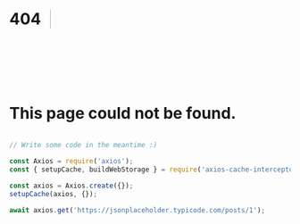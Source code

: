 <style>
  #main.markdown-section {
    height: 100%;
    display: flex;
    flex-direction: column;
    justify-content: center;
    align-items: center;
    font-size: 20px;
  }
  rk-embed {
    width: 100%;
  }
  h1.not-found {
    display: inline-block;
    border-right: 1px solid rgba(0, 0, 0, 0.3);
    padding-right: 1rem;
    margin-right: 1rem;
    margin-bottom: 6rem;
    vertical-align: top;
  }
  h1.not-found__text {
    display: inline-block;
    padding-right: 1rem;
    vertical-align: top;
  }
</style>

<div>
  <h1 class="not-found">404</h1>
  <h1 class="not-found__text">This page could not be found.</h1>
</div>

```js #runkit
// Write some code in the meantime :)

const Axios = require('axios');
const { setupCache, buildWebStorage } = require('axios-cache-interceptor');

const axios = Axios.create({});
setupCache(axios, {});

await axios.get('https://jsonplaceholder.typicode.com/posts/1');
```
